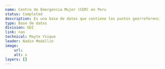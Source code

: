 ```yaml
---
name: Centro de Emergencia Mujer (CEM) en Peru 
status: Completed
description: Es una base de datos que contiene los puntos georreferenciados de los 355 Centros de Emergencia en Peru. Estos centros  brindan servicios públicos especializados y gratuitos, de atención integral y multidisciplinaria, para víctimas de violencia contra las mujeres y los integrantes del grupo familiar y personas afectadas por violencia sexual.
type: Base de datos
division: GDI
link: nan
technical: Mayte Ysique
leader: Nadin Medellin
image: 
    url: 
    alt: x
layers: []
---
```

    